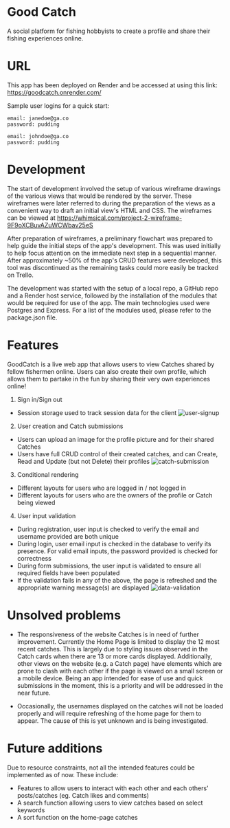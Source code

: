 # Good Catch
A social platform for fishing hobbyists to create a profile and share their fishing  experiences online.

# URL
This app has been deployed on Render and be accessed at using this link: https://goodcatch.onrender.com/ 

Sample user logins for a quick start:
```
email: janedoe@ga.co
password: pudding

email: johndoe@ga.co
password: pudding
```

# Development
The start of development involved the setup of various wireframe drawings of the various views that would be rendered by the server.
These wireframes were later referred to during the preparation of the views as a convenient way to draft an initial view's HTML and CSS. 
The wireframes can be viewed at https://whimsical.com/project-2-wireframe-9F9oXCBuvAZuWCWbav25eS

After preparation of wireframes, a preliminary flowchart was prepared to help guide the initial steps of the app's development. This was used initially to help focus attention on the immediate next step in a sequential manner. After approximately ~50% of the app's CRUD features were developed, this tool was discontinued as the remaining tasks could more easily be tracked on Trello. 

The development was started with the setup of a local repo, a GitHub repo and a Render host service, followed by the installation of the modules that would be required for use of the app. The main technologies used were Postgres and Express. For a list of the modules used, please refer to the package.json file.


# Features
GoodCatch is a live web app that allows users to view Catches shared by fellow fishermen online. Users can also create their own profile, which allows them to partake in the fun by sharing their very own experiences online!

1. Sign in/Sign out
- Session storage used to track session data for the client
![user-signup](https://github.com/Akman13/goodcatch/blob/main/gifs/user-signup.gif)


2. User creation and Catch submissions
- Users can upload an image for the profile picture and for their shared Catches
- Users have full CRUD control of their created catches, and can Create, Read and Update (but not Delete) their profiles
![catch-submission](https://github.com/Akman13/goodcatch/blob/main/gifs/catch-submission.gif)


3. Conditional rendering
- Different layouts for users who are logged in / not logged in
- Different layouts for users who are the owners of the profile or Catch being viewed

4. User input validation
- During registration, user input is checked to verify the email and username provided are both unique
- During login, user email input is checked in the database to verify its presence. For valid email inputs, the password provided is checked for correctness
- During form submissions, the user input is validated to ensure all required fields have been populated
- If the validation fails in any of the above, the page is refreshed and the appropriate warning message(s) are displayed
![data-validation](https://github.com/Akman13/goodcatch/blob/main/gifs/data-validation.gif)

# Unsolved problems
- The responsiveness of the website Catches is in need of further improvement.
Currently the Home Page is limited to display the 12 most recent catches. This is largely due to styling issues observed in the Catch cards when there are 13 or more cards displayed.
Additionally, other views on the website (e.g. a Catch page) have elements which are prone to clash with each other if the page is viewed on a small screen or a mobile device. Being an app intended for ease of use and quick submissions in the moment, this is a priority and will be addressed in the near future.

- Occasionally, the usernames displayed on the catches will not be loaded properly and will require refreshing of the home page for them to appear. The cause of this is yet unknown and is being investigated.

# Future additions
Due to resource constraints, not all the intended features could be implemented as of now. 
These include:
- Features to allow users to interact with each other and each others' posts/catches (eg. Catch likes and comments)
- A search function allowing users to view catches based on select keywords
- A sort function on the home-page catches 


